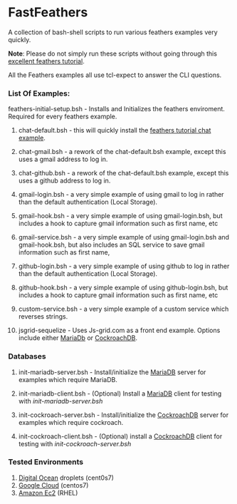 # FastFeathers

A collection of bash-shell scripts to run various feathers examples very quickly.

**Note**:  Please do not simply run these scripts without going through this [excellent feathers tutorial](https://docs.feathersjs.com/guides/readme.html).


All the Feathers examples all use tcl-expect to answer the CLI questions.


### List Of Examples:

feathers-initial-setup.bsh - Installs and Initializes the feathers enviroment.  Required for every feathers example.

1) chat-default.bsh - this will quickly install the [feathers tutorial chat example](https://docs.feathersjs.com/guides/chat/readme.html). 

2) chat-gmail.bsh - a rework of the chat-default.bsh example, except this uses a gmail address to log in.

3) chat-github.bsh - a rework of the chat-default.bsh example, except this uses a github address to log in.

4) gmail-login.bsh - a very simple example of using gmail to log in rather than the default authentication (Local Storage).

5) gmail-hook.bsh - a very simple example of using gmail-login.bsh, but includes a hook to capture gmail information such as first name, etc

6) gmail-service.bsh - a very simple example of using gmail-login.bsh and gmail-hook.bsh, but also includes an SQL service to save gmail information such as first name, 

7) github-login.bsh - a very simple example of using github to log in rather than the default authentication (Local Storage).

8) github-hook.bsh - a very simple example of using github-login.bsh, but includes a hook to capture gmail information such as first name, etc

9) custom-service.bsh - a very simple example of a custom service which reverses strings.

10) jsgrid-sequelize - Uses Js-grid.com as a front end example. Options include either [MariaDb](https://mariadb.com/) or [CockroachDB](https://cockroachlabs.com/).


### Databases

1) init-mariadb-server.bsh - Install/initialize the [MariaDB](https://mariadb.com/) server for examples which require MariaDB.

2) init-mariadb-client.bsh - (Optional) Install a [MariaDB](https://mariadb.com/) client for testing with _init-mariadb-server.bsh_

3) init-cockroach-server.bsh - Install/initialize the [CockroachDB](https://cockroachlabs.com/) server for examples which require cockroach.

4) init-cockroach-client.bsh - (Optional) install a [CockroachDB](https://cockroachlabs.com/) client for testing with _init-cockroach-server.bsh_


### Tested Environments

1)  [Digital Ocean](https://digitalocean.com) droplets (cent0s7)
2)  [Google Cloud](google.cloud.google.com) (centos7)  
3)  [Amazon Ec2](https://console.aws.amazon.com/ec2) (RHEL)

